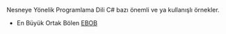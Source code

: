 Nesneye Yönelik Programlama Dili C# bazı önemli ve ya kullanışlı örnekler.

* En Büyük Ortak Bölen [EBOB](/Orneler/ebob.cs)